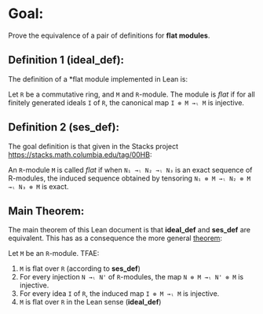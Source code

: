 # Goal:

Prove the equivalence of a pair of definitions for **flat modules**.

## Definition 1 (ideal_def):

The definition of a *flat module implemented in Lean is:

Let `R` be a commutative ring, and `M` and `R`-module. The module is *flat* if for all finitely
generated ideals `I` of `R`, the canonical map `I ⊗ M →ₗ M` is injective. 

## Definition 2 (ses_def):

The goal definition is that given in the Stacks project <https://stacks.math.columbia.edu/tag/00HB>:

An `R`-module `M` is called *flat* if when `N₁ →ₗ N₂ →ₗ N₃` is an exact sequence of R-modules, the
induced sequence obtained by tensoring `N₁ ⊗ M →ₗ N₂ ⊗ M →ₗ N₃ ⊗ M` is exact.

## Main Theorem:

The main theorem of this Lean document is that **ideal_def** and **ses_def** are equivalent. 
This has as a consequence the more general [theorem](https://stacks.math.columbia.edu/tag/00HD):

Let `M` be an `R`-module. TFAE:

1. `M` is flat over `R` (according to **ses_def**)
2. For every injection `N →ₗ N'` of `R`-modules, the map `N ⊗ M →ₗ N' ⊗ M` is injective. 
3. For every idea `I` of `R`, the induced map `I ⊗ M →ₗ M` is injective.
4. `M` is flat over `R` in the Lean sense (**ideal_def**)

